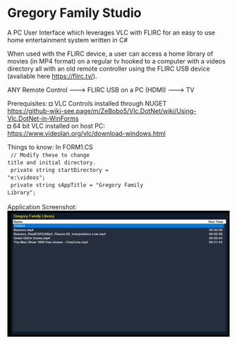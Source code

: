 # Gregory Family Studio

A PC User Interface which leverages VLC with FLIRC for an easy to use home entertainment system written in C#

When used with the FLIRC device, a user can access a home library of movies (in MP4 format) on a regular tv hooked to a computer with a videos directory all with  an old remote controller using the FLIRC USB device (available here https://flirc.tv/). 

ANY Remote Control ---> FLIRC USB on a PC (HDMI) ---> TV

Prerequisites:
◘ VLC Controls installed through NUGET<br/>
  https://github-wiki-see.page/m/ZeBobo5/Vlc.DotNet/wiki/Using-Vlc.DotNet-in-WinForms<br/>
◘ 64 bit VLC installed on host PC: <br/>
  https://www.videolan.org/vlc/download-windows.html<br/>

Things to know:
In FORM1.CS<br/>
<code>
        // Modify these to change title and initial directory. <br/>
        private string startDirectory = "e:\\videos";<br/>
        private string sAppTitle = "Gregory Family Library";<br/>
</code>
<br/>
Application Screenshot:<br/>
<img src="https://github.com/TimelordQ/GregoryFamilyStudio/blob/main/GregoryFamilyStudio.jpg">

